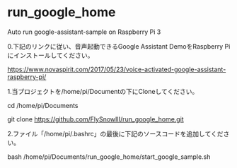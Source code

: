 # run_google_home
Auto run google-assistant-sample on Raspberry Pi 3 

0.下記のリンクに従い、音声起動できるGoogle Assistant DemoをRaspberry Piにインストールしてください。 

https://www.novaspirit.com/2017/05/23/voice-activated-google-assistant-raspberry-pi/  

1.当プロジェクトを/home/pi/Documentの下にCloneしてください。 

cd /home/pi/Documents  

git clone https://github.com/FlySnowIII/run_google_home.git 

2.ファイル「/home/pi/.bashrc」の最後に下記のソースコードを追加してください。 

bash /home/pi/Documents/run_google_home/start_google_sample.sh
